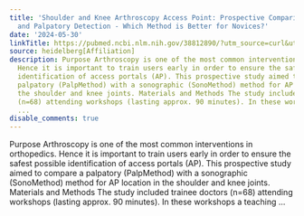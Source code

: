 ```yaml
---
title: 'Shoulder and Knee Arthroscopy Access Point: Prospective Comparison of Sonographic
  and Palpatory Detection - Which Method is Better for Novices?'
date: '2024-05-30'
linkTitle: https://pubmed.ncbi.nlm.nih.gov/38812890/?utm_source=curl&utm_medium=rss&utm_campaign=pubmed-2&utm_content=1FakS-2QOkCT8HsMOQP1bCRQ4YzyumYOmxmF0moLsQ3dFB1E9V&fc=20220326224207&ff=20240530181516&v=2.18.0.post9+e462414
source: heidelberg[Affiliation]
description: Purpose Arthroscopy is one of the most common interventions in orthopedics.
  Hence it is important to train users early in order to ensure the safest possible
  identification of access portals (AP). This prospective study aimed to compare a
  palpatory (PalpMethod) with a sonographic (SonoMethod) method for AP location in
  the shoulder and knee joints. Materials and Methods The study included trainee doctors
  (n=68) attending workshops (lasting approx. 90 minutes). In these workshops a teaching
  ...
disable_comments: true
---
```

Purpose Arthroscopy is one of the most common interventions in orthopedics. Hence it is important to train users early in order to ensure the safest possible identification of access portals (AP). This prospective study aimed to compare a palpatory (PalpMethod) with a sonographic (SonoMethod) method for AP location in the shoulder and knee joints. Materials and Methods The study included trainee doctors (n=68) attending workshops (lasting approx. 90 minutes). In these workshops a teaching ...